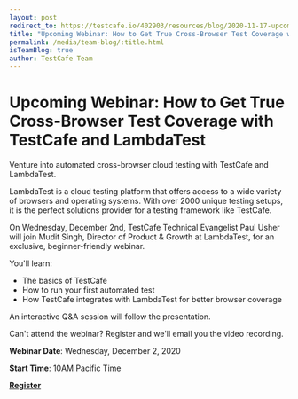 ```yaml
---
layout: post
redirect_to: https://testcafe.io/402903/resources/blog/2020-11-17-upcoming-webinar-how-to-get-true-cross-browser-test-coverage-with-testcafe-and-lambdatest
title: "Upcoming Webinar: How to Get True Cross-Browser Test Coverage with TestCafe and LambdaTest"
permalink: /media/team-blog/:title.html
isTeamBlog: true
author: TestCafe Team
---
```

# Upcoming Webinar: How to Get True Cross-Browser Test Coverage with TestCafe and LambdaTest

Venture into automated cross-browser cloud testing with TestCafe and LambdaTest.  

LambdaTest is a cloud testing platform that offers access to a wide variety of browsers and operating systems. With over 2000 unique testing setups, it is the perfect solutions provider for a testing framework like TestCafe.

On Wednesday, December 2nd, TestCafe Technical Evangelist Paul Usher will join Mudit Singh, Director of Product & Growth at LambdaTest, for an exclusive, beginner-friendly webinar.

<!--more-->

You'll learn:

* The basics of TestCafe
* How to run your first automated test
* How TestCafe integrates with LambdaTest for better browser coverage

An interactive Q&A session will follow the presentation.

Can't attend the webinar? Register and we'll email you the video recording.

**Webinar Date**: Wednesday, December 2, 2020

**Start Time**: 10AM Pacific Time

**[Register](https://www.lambdatest.com/webinar/how-to-get-true-cross-browser-test-coverage-with-testCafe-and-lambdatest-webinar)**